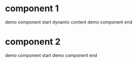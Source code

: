 # component 1
demo component start
<demo-component> dynamic content </demo-component>
demo component end
# component 2
demo component start
<demo-component text="test test test"/>
demo component end
